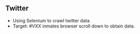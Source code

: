 ## Twitter

- Using Selenium to crawl twitter data.
- Target: #VXX
inmates browser scroll down to obtain data.  
